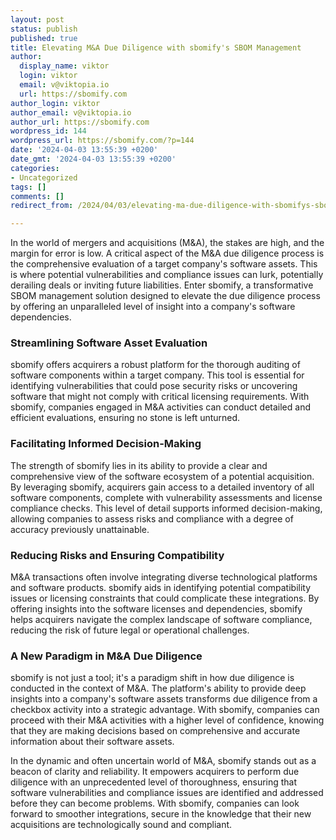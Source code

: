 ```yaml
---
layout: post
status: publish
published: true
title: Elevating M&A Due Diligence with sbomify's SBOM Management
author:
  display_name: viktor
  login: viktor
  email: v@viktopia.io
  url: https://sbomify.com
author_login: viktor
author_email: v@viktopia.io
author_url: https://sbomify.com
wordpress_id: 144
wordpress_url: https://sbomify.com/?p=144
date: '2024-04-03 13:55:39 +0200'
date_gmt: '2024-04-03 13:55:39 +0200'
categories:
- Uncategorized
tags: []
comments: []
redirect_from: /2024/04/03/elevating-ma-due-diligence-with-sbomifys-sbom-management/

---
```


In the world of mergers and acquisitions (M&A), the stakes are high, and the margin for error is low. A critical aspect of the M&A due diligence process is the comprehensive evaluation of a target company's software assets. This is where potential vulnerabilities and compliance issues can lurk, potentially derailing deals or inviting future liabilities. Enter sbomify, a transformative SBOM management solution designed to elevate the due diligence process by offering an unparalleled level of insight into a company's software dependencies.

### Streamlining Software Asset Evaluation

sbomify offers acquirers a robust platform for the thorough auditing of software components within a target company. This tool is essential for identifying vulnerabilities that could pose security risks or uncovering software that might not comply with critical licensing requirements. With sbomify, companies engaged in M&A activities can conduct detailed and efficient evaluations, ensuring no stone is left unturned.

### Facilitating Informed Decision-Making

The strength of sbomify lies in its ability to provide a clear and comprehensive view of the software ecosystem of a potential acquisition. By leveraging sbomify, acquirers gain access to a detailed inventory of all software components, complete with vulnerability assessments and license compliance checks. This level of detail supports informed decision-making, allowing companies to assess risks and compliance with a degree of accuracy previously unattainable.

### Reducing Risks and Ensuring Compatibility

M&A transactions often involve integrating diverse technological platforms and software products. sbomify aids in identifying potential compatibility issues or licensing constraints that could complicate these integrations. By offering insights into the software licenses and dependencies, sbomify helps acquirers navigate the complex landscape of software compliance, reducing the risk of future legal or operational challenges.

### A New Paradigm in M&A Due Diligence

sbomify is not just a tool; it's a paradigm shift in how due diligence is conducted in the context of M&A. The platform's ability to provide deep insights into a company's software assets transforms due diligence from a checkbox activity into a strategic advantage. With sbomify, companies can proceed with their M&A activities with a higher level of confidence, knowing that they are making decisions based on comprehensive and accurate information about their software assets.

In the dynamic and often uncertain world of M&A, sbomify stands out as a beacon of clarity and reliability. It empowers acquirers to perform due diligence with an unprecedented level of thoroughness, ensuring that software vulnerabilities and compliance issues are identified and addressed before they can become problems. With sbomify, companies can look forward to smoother integrations, secure in the knowledge that their new acquisitions are technologically sound and compliant.
